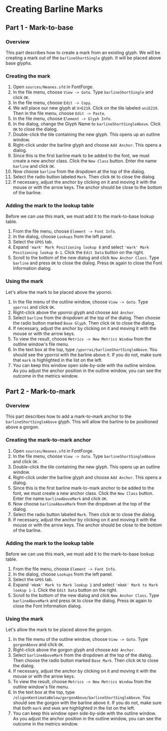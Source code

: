 # Creating Barline Marks

## Part 1 - Mark-to-base

### Overview

This part describes how to create a mark from an existing glyph. We will be creating a mark out of the `barlineShortSingle` glyph. It will be placed above base glyphs.

### Creating the mark

1. Open `sources/Neanes.sfd` in FontForge.
2. In the file menu, choose `View -> Goto`. Type `barlineShortSingle` and click `OK`.
3. In the file menu, choose `Edit -> Copy`.
4. We will place our new glyph at `U+E219`. Click on the tile labeled `uniE219`. Then in the file menu, choose `Edit -> Paste`.
5. In the file menu, choose `Element -> Glyph Info`.
6. In the dialog, change the Glyph Name to `barlineShortSingleAbove`. Click `OK` to close the dialog.
7. Double-click the tile containing the new glyph. This opens up an outline window.
8. Right-click under the barline glyph and choose `Add Anchor`. This opens a dialog.
9. Since this is the first barline mark to be added to the font, we must create a new anchor class. Click the `New Class` button. Enter the name `barline` and click `OK`.
10. Now choose `barline` from the dropdown at the top of the dialog.
11. Select the radio button labeled `Mark`. Then click `OK` to close the dialog.
12. If necessary, adjust the anchor by clicking on it and moving it with the mouse or with the arrow keys. The anchor should be close to the bottom of the barline.

### Adding the mark to the lookup table

Before we can use this mark, we must add it to the mark-to-base lookup table.

1. From the file menu, choose `Element -> Font Info`.
2. In the dialog, choose `Lookups` from the left panel.
3. Select the `GPOS` tab.
4. Expand `'mark' Mark Positioning lookup 0` and select `'mark' Mark Positioning lookup 0-1`. Click the `Edit Data` button on the right.
5. Scroll to the bottom of the new dialog and click `New Anchor Class`. Type `barline` and press `OK` to close the dialog. Press `OK` again to close the Font Information dialog.

### Using the mark

Let's allow the mark to be placed above the yporroi.

1. In the file menu of the outline window, choose `View -> Goto`. Type `yporroi` and click `OK`.
2. Right-click above the yporroi glyph and choose `Add Anchor`.
3. Select `barline` from the dropdown at the top of the dialog. Then choose the radio button marked `Base Glyph`. Then click `OK` to close the dialog.
4. If necessary, adjust the anchor by clicking on it and moving it with the mouse or with the arrow keys.
5. To view the result, choose `Metrics -> New Metrics Window` from the outline window's file menu.
6. In the text box at the top, type `/yporroi/barlineShortSingleAbove`. You should see the yporroi with the barline above it. If you do not, make sure that `mark` is highlighted in the list on the left.
7. You can keep this window open side-by-side with the outline window. As you adjust the anchor position in the outline window, you can see the outcome in the metrics window.

## Part 2 - Mark-to-mark

### Overview

This part describes how to add a mark-to-mark anchor to the `barlineShortSingleAbove` glyph. This will allow the barline to be positioned above a gorgon.

### Creating the mark-to-mark anchor

1. Open `sources/Neanes.sfd` in FontForge.
2. In the file menu, choose `View -> Goto`. Type `barlineShortSingleAbove` and click `OK`.
3. Double-click the tile containing the new glyph. This opens up an outline window.
4. Right-click under the barline glyph and choose `Add Anchor`. This opens a dialog.
5. Since this is the first barline mark-to-mark anchor to be added to the font, we must create a new anchor class. Click the `New Class` button. Enter the name `barlineAboveMark` and click `OK`.
6. Now choose `barlineAboveMark` from the dropdown at the top of the dialog.
7. Select the radio button labeled `Mark`. Then click `OK` to close the dialog.
8. If necessary, adjust the anchor by clicking on it and moving it with the mouse or with the arrow keys. The anchor should be close to the bottom of the barline.

### Adding the mark to the lookup table

Before we can use this mark, we must add it to the mark-to-base lookup table.

1. From the file menu, choose `Element -> Font Info`.
2. In the dialog, choose `Lookups` from the left panel.
3. Select the `GPOS` tab.
4. Expand `'mkmk' Mark to Mark lookup 1` and select `'mkmk' Mark to Mark lookup 1-1`. Click the `Edit Data` button on the right.
5. Scroll to the bottom of the new dialog and click `New Anchor Class`. Type `barlineAboveMark` and press `OK` to close the dialog. Press `OK` again to close the Font Information dialog.

### Using the mark

Let's allow the mark to be placed above the gorgon.

1. In the file menu of the outline window, choose `View -> Goto`. Type `gorgonAbove` and click `OK`.
2. Right-click above the gorgon glyph and choose `Add Anchor`.
3. Select `barlineAboveMark` from the dropdown at the top of the dialog. Then choose the radio button marked `Base Mark`. Then click `OK` to close the dialog.
4. If necessary, adjust the anchor by clicking on it and moving it with the mouse or with the arrow keys.
5. To view the result, choose `Metrics -> New Metrics Window` from the outline window's file menu.
6. In the text box at the top, type `/oligonKentimataBelow/gorgonAbove/barlineShortSingleAbove`. You should see the gorgon with the barline above it. If you do not, make sure that both `mark` and `mkmk` are highlighted in the list on the left.
7. You can keep this window open side-by-side with the outline window. As you adjust the anchor position in the outline window, you can see the outcome in the metrics window.
